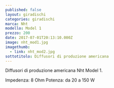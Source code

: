 ```yaml
---
published: false
layout: giradischi
categories: giradischi
marca: Nht
modello: Model 1
prezzo: 200
date: 2017-07-01T20:13:10.000Z
image: nht_mod1.jpg
imagethumb:
  - link: nht_mod2.jpg
sottotitolo: Diffusori di produzione americana
---
```

Diffusori di produzione americana Nht Model 1.

Impedenza: 8 Ohm
Potenza: da 20 a 150 W

